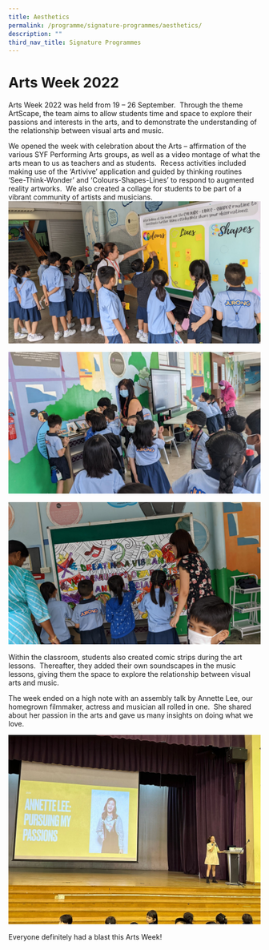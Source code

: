 ```yaml
---
title: Aesthetics
permalink: /programme/signature-programmes/aesthetics/
description: ""
third_nav_title: Signature Programmes
---
```

# Arts Week 2022
          
Arts Week 2022 was held from 19 – 26 September.  Through the theme ArtScape, the team aims to allow students time and space to explore their passions and interests in the arts, and to demonstrate the understanding of the relationship between visual arts and music.

We opened the week with celebration about the Arts – affirmation of the various SYF Performing Arts groups, as well as a video montage of what the arts mean to us as teachers and as students.  Recess activities included making use of the ‘Artivive’ application and guided by thinking routines ‘See-Think-Wonder’ and ‘Colours-Shapes-Lines’ to respond to augmented reality artworks.  We also created a collage for students to be part of a vibrant community of artists and musicians.
![](/images/Recess%20Activity%20Colours%20Lines%20Shapes%202.jpeg)

![](/images/Recess%20Activity%20Mentimeter.jpeg)

![](/images/Recess%20Activity%20Painting.jpeg)

Within the classroom, students also created comic strips during the art lessons.  Thereafter, they added their own soundscapes in the music lessons, giving them the space to explore the relationship between visual arts and music.

The week ended on a high note with an assembly talk by Annette Lee, our homegrown filmmaker, actress and musician all rolled in one.  She shared about her passion in the arts and gave us many insights on doing what we love.

![](/images/Annette%20Lee%20Assembly.jpeg)

Everyone definitely had a blast this Arts Week!